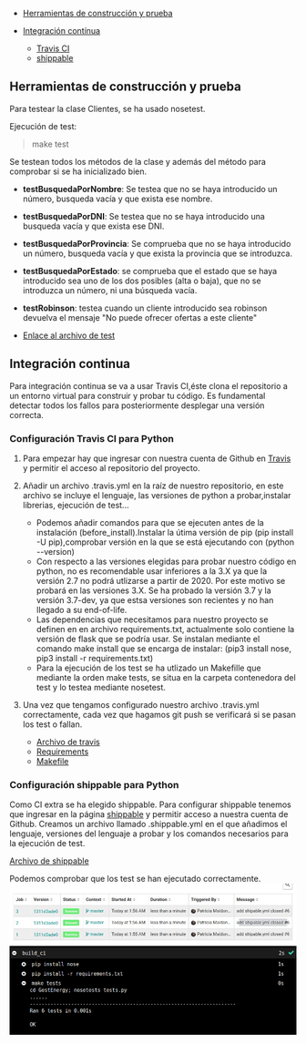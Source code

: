 

* [Herramientas de construcción y prueba](#tests)
* [Integración contínua](#CI)
  * [Travis CI](#travis)
  * [shippable](#shi)


  <a name="tests"></a>
## Herramientas de construcción y prueba
Para testear la clase Clientes, se ha usado nosetest.

Ejecución de test:
>  make test

Se testean todos los métodos de la clase y además del método para comprobar si se ha inicializado bien.
- **testBusquedaPorNombre**: Se testea que no se haya introducido un número, busqueda vacía y que exista ese nombre.
- **testBusquedaPorDNI**: Se testea que no se haya introducido una busqueda vacía y que exista ese DNI.
- **testBusquedaPorProvincia**:  Se comprueba que no se haya introducido un número, busqueda vacía y que exista la provincia que se introduzca.
- **testBusquedaPorEstado**: se comprueba que el estado que se haya introducido sea uno de los dos posibles (alta o baja), que no se introduzca un número, ni una búsqueda vacía.
- **testRobinson**: testea cuando un cliente introducido sea robinson devuelva el mensaje "No puede ofrecer ofertas a este cliente"

- [Enlace al archivo de test](https://github.com/patriciamaldonado/GestEnergy/blob/master/src/tests.py)

<a name="CI"></a>
## Integración continua

Para integración continua se va a usar Travis CI,éste clona el repositorio a un entorno virtual para construir y probar tu código. Es fundamental detectar todos los fallos para posteriormente desplegar una versión correcta.

<a name="travis"></a>
### Configuración Travis CI para Python

1. Para empezar hay que ingresar con nuestra cuenta de Github en [Travis](https://travis-ci.com/) y permitir el acceso al repositorio del proyecto.
2. Añadir un archivo .travis.yml en la raíz de nuestro repositorio, en este archivo se incluye el lenguaje, las versiones de python a probar,instalar librerias, ejecución de test...

      - Podemos añadir comandos para que se ejecuten antes de la instalación (before_install).Instalar la útima versión de pip                  (pip install -U pip),comprobar versión en la que se está ejecutando con (python --version)                     
      - Con respecto a las versiones elegidas para probar nuestro código en python, no es recomendable usar inferiores a la 3.X   ya que la versión 2.7 no podrá utlizarse a partir de 2020. Por este motivo se probará en las versiones 3.X.
      Se ha probado la versión 3.7  y la versión 3.7-dev, ya que estsa versiones son recientes y no han llegado a su end-of-life.
      -  Las dependencias que necesitamos para nuestro proyecto se definen en en archivo requirements.txt, actualmente solo contiene la versión de flask que se podría usar. Se instalan mediante el comando make install  que se encarga de instalar:
      (pip3 install nose, pip3 install -r requirements.txt)
      - Para la ejecución de los test se ha utlizado un Makefille que mediante la orden make tests, se situa en la carpeta contenedora del test y lo testea mediante nosetest.

3. Una vez que tengamos configurado nuestro archivo .travis.yml correctamente, cada vez que hagamos git push se verificará si se pasan los test o fallan.


    - [Archivo de travis](https://github.com/patriciamaldonado/GestEnergy/blob/master/.travis.yml)
    - [Requirements](https://github.com/patriciamaldonado/GestEnergy/blob/master/requirements.txt)
    - [Makefile](https://github.com/patriciamaldonado/GestEnergy/blob/master/Makefile)

<a name="shi"></a>
### Configuración shippable para Python
  Como CI extra se ha elegido shippable.
  Para configurar shippable tenemos que ingresar en la página [shippable](https://app.shippable.com) y permitir acceso a nuestra cuenta de Github.
  Creamos un archivo llamado .shippable.yml en el que añadimos el lenguaje, versiones del lenguaje a probar y los comandos necesarios para la ejecución de test.

  [Archivo de shippable](https://github.com/patriciamaldonado/GestEnergy/blob/master/.shippable.yml)

 Podemos comprobar que los test se han ejecutado correctamente.
   ![shi](shi.jpg)
   ![build](builshi.png)
